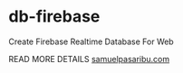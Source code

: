 # db-firebase
Create Firebase Realtime Database For Web 

READ MORE DETAILS <a href="https://www.samuelpasaribu.com/2022/01/firebase-realtime-database-for-web.html">samuelpasaribu.com</a>
